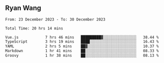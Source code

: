 ## Ryan Wang

<!--START_SECTION:waka-->

```txt
From: 23 December 2023 - To: 30 December 2023

Total Time: 20 hrs 14 mins

Vue.js            7 hrs 46 mins   █████████▓░░░░░░░░░░░░░░░   38.44 %
TypeScript        3 hrs 19 mins   ████░░░░░░░░░░░░░░░░░░░░░   16.43 %
YAML              2 hrs 5 mins    ██▓░░░░░░░░░░░░░░░░░░░░░░   10.37 %
Markdown          1 hr 41 mins    ██░░░░░░░░░░░░░░░░░░░░░░░   08.33 %
Groovy            1 hr 38 mins    ██░░░░░░░░░░░░░░░░░░░░░░░   08.13 %
```

<!--END_SECTION:waka-->
